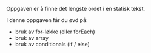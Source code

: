 Oppgaven er å finne det lengste ordet i en statisk tekst.

I denne oppgaven får du øvd på:

- bruk av for-løkke (eller forEach)
- bruk av array
- bruk av conditionals (if / else)